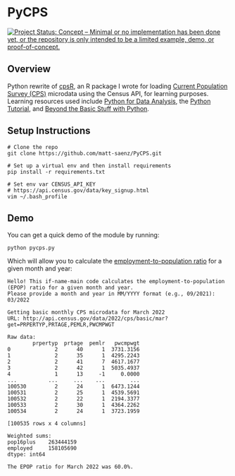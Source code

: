 # PyCPS

[![Project Status: Concept – Minimal or no implementation has been done yet, or the repository is only intended to be a limited example, demo, or proof-of-concept.](https://www.repostatus.org/badges/latest/concept.svg)](https://www.repostatus.org/#concept)

## Overview

Python rewrite of [cpsR](https://github.com/matt-saenz/cpsR), an R package I wrote for loading [Current Population Survey (CPS)](https://www.census.gov/programs-surveys/cps/about.html) microdata using the Census API, for learning purposes. Learning resources used include [Python for Data Analysis](https://www.oreilly.com/library/view/python-for-data/9781491957653/), the [Python Tutorial](https://docs.python.org/3.9/tutorial/index.html), and [Beyond the Basic Stuff with Python](https://nostarch.com/beyond-basic-stuff-python).

## Setup Instructions

```
# Clone the repo
git clone https://github.com/matt-saenz/PyCPS.git

# Set up a virtual env and then install requirements
pip install -r requirements.txt

# Set env var CENSUS_API_KEY
# https://api.census.gov/data/key_signup.html
vim ~/.bash_profile
```

## Demo

You can get a quick demo of the module by running:

```
python pycps.py
```

Which will allow you to calculate the [employment-to-population ratio](https://www.bls.gov/cps/definitions.htm#epop) for a given month and year:

```
Hello! This if-name-main code calculates the employment-to-population (EPOP) ratio for a given month and year.
Please provide a month and year in MM/YYYY format (e.g., 09/2021): 03/2022

Getting basic monthly CPS microdata for March 2022
URL: http://api.census.gov/data/2022/cps/basic/mar?get=PRPERTYP,PRTAGE,PEMLR,PWCMPWGT

Raw data:
        prpertyp  prtage  pemlr   pwcmpwgt
0              2      40      1  3731.3156
1              2      35      1  4295.2243
2              2      41      7  4617.1677
3              2      42      1  5035.4937
4              1      13     -1     0.0000
...          ...     ...    ...        ...
100530         2      24      1  6473.1244
100531         2      25      1  4539.5691
100532         2      22      1  2194.3377
100533         2      30      1  4364.2262
100534         2      24      1  3723.1959

[100535 rows x 4 columns]

Weighted sums:
pop16plus    263444159
employed     158105690
dtype: int64

The EPOP ratio for March 2022 was 60.0%.
```
